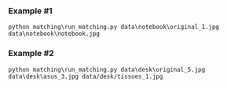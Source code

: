### Example #1
```
python matching\run_matching.py data\notebook\original_1.jpg data\notebook\notebook.jpg
```

### Example #2
```
python matching\run_matching.py data\desk\original_5.jpg data\desk\asus_3.jpg data/desk/tissues_1.jpg
```